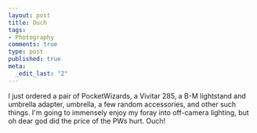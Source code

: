 ```yaml
--- 
layout: post
title: Ouch
tags: 
- Photography
comments: true
type: post
published: true
meta: 
  _edit_last: "2"
---
```

I just ordered a pair of PocketWizards, a Vivitar 285, a B-M lightstand and umbrella adapter, umbrella, a few random accessories, and other such things. I'm going to immensely enjoy my foray into off-camera lighting, but oh dear god did the price of the PWs hurt. Ouch!
